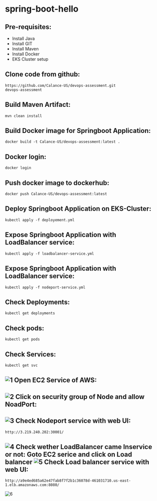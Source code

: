 # spring-boot-hello

Pre-requisites:
-----
  - Install Java
  - Install GIT
  - Install Maven
  - Install Docker
  - EKS Cluster setup
  
Clone code from github:
-------------
    https://github.com/Calance-US/devops-assessment.git
    devops-assessment
Build Maven Artifact:
------------
    mvn clean install
Build Docker image for Springboot Application:
------------
    docker build -t Calance-US/devops-assessment:latest .
Docker login:
-------
    docker login
Push docker image to dockerhub:
--------
    docker push Calance-US/devops-assessment:latest
Deploy Springboot Application on EKS-Cluster:
------------
    kubectl apply -f deployement.yml
Expose Springboot Application with LoadBalancer service:
-----------
    kubectl apply -f loadbalancer-service.yml
Expose Springboot Application with LoadBalancer service:
-----------
    kubectl apply -f nodeport-service.yml
Check Deployments:
--------
    kubectl get deployments
Check pods:
--------
    kubectl get pods
Check Services:
--------
    kubectl get svc
![1](https://user-images.githubusercontent.com/63221837/82745663-9ba99100-9da4-11ea-8eb3-7f61b960e1d5.png)
Open EC2 Service of AWS:
------------
![2](https://user-images.githubusercontent.com/63221837/82745664-9ba99100-9da4-11ea-927a-e5f3c5181a51.png)
Click on security group of Node and allow NoadPort:
------------
![3](https://user-images.githubusercontent.com/63221837/82745665-9c422780-9da4-11ea-8f5b-bd211e41da68.png)
Check Nodeport service with web UI:
----------
    http://3.219.240.202:30001/
![4](https://user-images.githubusercontent.com/63221837/82745666-9cdabe00-9da4-11ea-9f1a-3e1e62a3117f.png)
Check wether LoadBalancer came Inservice or not:
Goto EC2 serice and click on Load balancer
![5](https://user-images.githubusercontent.com/63221837/82745659-99dfcd80-9da4-11ea-9984-9df224e7d338.png)
Check Load balancer service with web UI:
--------------
    http://a9e4ed685a62e47fab8f7f2b1c36078d-461031710.us-east-1.elb.amazonaws.com:8080/
![6](https://user-images.githubusercontent.com/63221837/82745662-9b10fa80-9da4-11ea-847f-3a1eeef251be.png)
